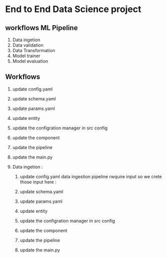 # End to End Data Science project



## workflows ML Pipeline 

1. Data ingetion 
2. Data validation
3. Data Transformation 
4. Model trainer 
5. Model evaluation  



## Workflows 

1. update config.yaml 
2. update schema.yaml 
3. update params.yaml 
4. update entity 
5. update the configration manager in src config 
6. update the component 
7. update the pipeline 
8. update the main.py 




1. Data ingetion :
    1. update config.yaml 
      data ingestion pipeline rwquire input so we crete those input here :
    2. update schema.yaml 
    3. update params.yaml 
    4. update entity 
    5. update the configration manager in src config 
    
    6. update the component 
    7. update the pipeline 
    8. update the main.py 